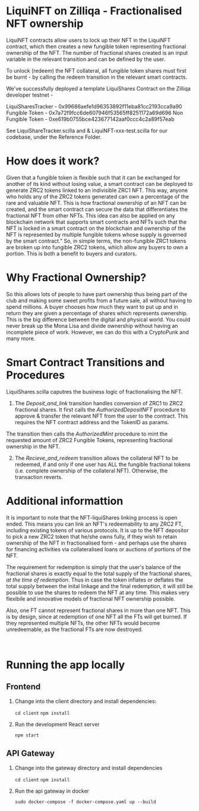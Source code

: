 # LiquiNFT on Zilliqa - Fractionalised NFT ownership

LiquiNFT contracts allow users to lock up their NFT in the LiquiNFT contract, which then creates a new fungible token representing fractional ownership of the NFT. The number of fractional shares created is an input variable in the relevant transition and can be defined by the user.

To unlock (redeem) the NFT collateral, all fungible token shares must first be burnt - by calling the redeem transition in the relevant smart contracts.

We've successfully deployed a template LiquiShares Contract on the Zilliqa developer testnet -

LiquiSharesTracker - 0x99686aefe1d96353892f11eba81cc2193cca9a90
Fungible Token - 0x7a72f9fcc6de607946f53565ff8251172a69d696
Non Fungible Token - 0xe619b0755bce423677142aaf0ccc4c2a89f57eab

See LiquiShareTracker.scilla and & LiquiNFT-xxx-test.scilla for our codebase, under the Reference Folder.

# How does it work?

Given that a fungible token is flexible such that it can be exchanged for another of its kind without losing value, a smart contract can be deployed to generate ZRC2 tokens linked to an indivisible ZRC1 NFT. This way, anyone who holds any of the ZRC2 tokens generated can own a percentage of the rare and valuable NFT.
This is how fractional ownership of an NFT can be created, and the smart contract can secure the data that differentiates the fractional NFT from other NFTs. This idea can also be applied on any blockchain network that supports smart contracts and NFTs such that the NFT is locked in a smart contract on the blockchain and ownership of the NFT is represented by multiple fungible tokens whose supply is governed by the smart contract.”
So, in simple terms, the non-fungible ZRC1 tokens are broken up into fungible ZRC2 tokens, which allow any buyers to own a portion. This is both a benefit to buyers and curators.

# Why Fractional Ownership?

So this allows lots of people to have part ownership thus being part of the club and making some sweet profits from a future sale, all without having to spend millions. A buyer chooses how much they want to put up and in return they are given a percentage of shares which represents ownership.
This is the big difference between the digital and physical world. You could never break up the Mona Lisa and divide ownership without having an incomplete piece of work. However, we can do this with a CryptoPunk and many more.

# Smart Contract Transitions and Procedures

LiquiShares.scilla caputres the business logic of fractionalising the NFT.

1. The _Deposit_and_link_ transition handles conversion of ZRC1 to ZRC2 fractional shares. It first calls the _AuthorizedDepositNFT_ procedure to approve & transfer the relevant NFT from the user to the contract. This requires the NFT contract address and the TokenID as params.

The transition then calls the _AuthorizedMint_ procedure to mint the requested amount of ZRC2 Fungible Tokens, representing fractional ownership in the NFT.

2. The _Recieve_and_redeem_ transition allows the collateral NFT to be redeemed, if and only if one user has ALL the fungible fractional tokens (i.e. complete ownership of the collateral NFT). Otherwise, the transaction reverts.

# Additional informattion

It is important to note that the NFT-liquiShares linking process is open ended. This means you can link an NFT's redeemability to any ZRC2 FT, including existing tokens of various protocols. It is up to the NFT depositor to pick a new ZRC2 token that he/she owns fully, if they wish to retain ownership of the NFT in fractionalised form - and perhaps use the shares for financing activities via collateralised loans or auctions of portions of the NFT.

The requirement for redemption is simply that the user's balance of the fractional shares is exactly equal to the total supply of the fractional shares, _at the time of redemption_. Thus in case the token inflates or deflates the total supply between the inital linkage and the final redemption, it will still be possible to use the shares to redeem the NFT at any time. This makes very flexibile and innovative models of fractional NFT ownership possible.

Also, one FT cannot represent fractional shares in more than one NFT. This is by design, since at redemption of one NFT all the FTs will get burned. If they represented multiple NFTs, the other NFTs would become unredeemable, as the fractional FTs are now destroyed.

<br />

# Running the app locally

## Frontend

1. Change into the client directory and install dependencies:

   `cd client`
   `npm install`

2. Run the development React server

   `npm start`

## API Gateway

1. Change into the gateway directory and install dependencies

   `cd client`
   `npm install`

2. Run the api gateway in docker

   `sudo docker-compose -f docker-compose.yaml up --build`
